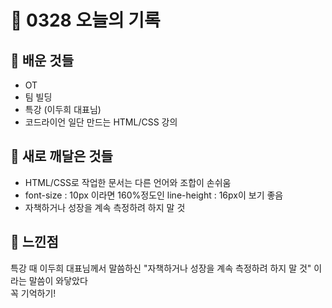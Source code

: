 # 🧸 0328 오늘의 기록
## 💙 배운 것들
* OT
* 팀 빌딩
* 특강 (이두희 대표님)
* 코드라이언 일단 만드는 HTML/CSS 강의

## 💚 새로 깨달은 것들
* HTML/CSS로 작업한 문서는 다른 언어와 조합이 손쉬움
* font-size : 10px 이라면 160%정도인 line-height : 16px이 보기 좋음
* 자책하거나 성장을 계속 측정하려 하지 말 것

## 💜 느낀점
특강 때 이두희 대표님께서 말씀하신 "자책하거나 성장을 계속 측정하려 하지 말 것" 이라는 말씀이 와닿았다   
꼭 기억하기!


